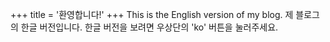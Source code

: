 +++
title = '환영합니다!'
+++
This is the English version of my blog.
제 블로그의 한글 버전입니다.
한글 버전을 보려면 우상단의 'ko' 버튼을 눌러주세요.